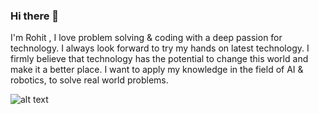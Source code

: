 ### Hi there 👋

I'm Rohit , I love problem solving & coding with a deep passion for technology. I always look forward to try my hands on latest technology. I firmly believe that technology has the potential to change this world and make it a better place. I want to apply my knowledge in the field of AI & robotics, to solve real world problems.

![alt text](https://giphy.com/embed/PjJ1cLHqLEveXysGDB)
